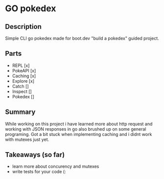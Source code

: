 # GO pokedex

## Description

Simple CLI go pokedex made for boot.dev "build a pokedex" guided project.

## Parts

- REPL [x]
- PokeAPI [x]
- Caching [x]
- Explore [x]
- Catch []
- Inspect []
- Pokedex []

## Summary

While working on this project i have learned more about http request and working with JSON responses in go also brushed up on some general programing.
Got a bit stuck when implementing caching and i didnt work with mutexes just yet.

## Takeaways (so far)

- learn more about concurency and mutexes
- write tests for your code (:
